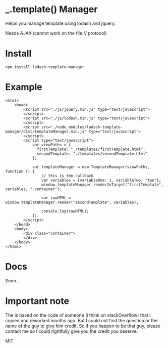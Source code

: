 # _.template() Manager 

Helps you manage template using lodash and jquery.

Needs AJAX (cannot work on the file:// protocol)

# Install

    npm install lodash-template-manager

# Example

    <html>
        <head>
            <script src="./js/jquery.min.js" type="text/javascript">
            </script> 
            <script src="./js/lodash.min.js" type="text/javascript">
            </script>
            <script src="./node_modules/lodash-template-manager/dist/templateManager.min.js" type="text/javascript">
            </script>
            <script type="text/javascript">
                var viewPaths = {
                  firstTemplate: "./templates/firstTemplate.html",
                  secondTemplate: "./templates/secondTemplate.html"
                }; 
                
                var templateManager = new TemplateManager(viewPaths, function () {
                    // this is the callback
                    var variables = {variableOne: 1, variableTwo: "two"};
                    window.templateManager.renderInTarget("firstTemplate", variables, ".container");
                    
                    var rawHTML = window.templateManager.render("secondTemplate", variables);
        
                    console.log(rawHTML);
                });
            </script>
        </head>
        <body>
            <div class="container">
            </div>
        </body>
    </html>



# Docs 
Soon...

# Important note
The is based on the code of someone (i think on stackOverflow) that I copied and reworked months ago. But I could not find the question or the name of the guy to give him credit. 
So if you happen to be that guy, please contact me so I could rightfully give you the credit you deserve.

MIT